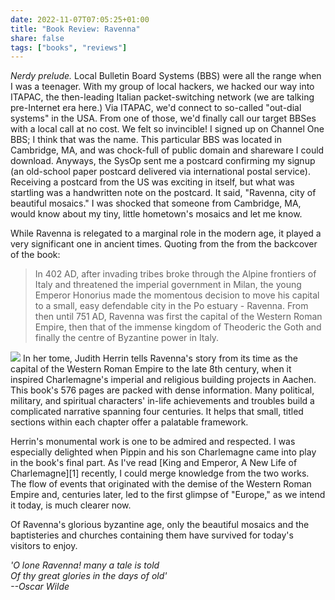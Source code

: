```yaml
---
date: 2022-11-07T07:05:25+01:00
title: "Book Review: Ravenna"
share: false
tags: ["books", "reviews"]
---
```

*Nerdy prelude.* Local Bulletin Board Systems (BBS) were all the
range when I was a teenager. With my group of local hackers, we hacked our way
into ITAPAC, the then-leading Italian packet-switching network (we are talking
pre-Internet era here.) Via ITAPAC, we'd connect to so-called "out-dial
systems" in the USA. From one of those, we'd finally call our target BBSes with
a local call at no cost. We felt so invincible! I signed up on Channel One BBS;
I think that was the name. This particular BBS was located in Cambridge, MA,
and was chock-full of public domain and shareware I could download. Anyways,
the SysOp sent me a postcard confirming my signup (an old-school paper postcard
delivered via international postal service). Receiving a postcard from the US
was exciting in itself, but what was startling was a handwritten note on the
postcard. It said, "Ravenna, city of beautiful mosaics." I was shocked that
someone from Cambridge, MA, would know about my tiny, little hometown's mosaics
and let me know. 

While Ravenna is relegated to a marginal role in the modern age, it played
a very significant one in ancient times. Quoting from the from the
backcover of the book:

> In 402 AD, after invading tribes broke through the Alpine frontiers of Italy
> and threatened the imperial government in Milan, the young Emperor Honorius
> made the momentous decision to move his capital to a small, easy defendable
> city in the Po estuary - Ravenna. From then until 751 AD, Ravenna was first
> the capital of the Western Roman Empire, then that of the immense kingdom of
> Theoderic the Goth and finally the centre of Byzantine power in Italy.

![](/images/book-cover-ravenna.jpg#right)
In her tome, Judith Herrin tells Ravenna's story from its time as the capital
of the Western Roman Empire to the late 8th century, when it inspired
Charlemagne's imperial and religious building projects in Aachen. This book's
576 pages are packed with dense information. Many political, military, and
spiritual characters' in-life achievements and troubles build a complicated
narrative spanning four centuries. It helps that small, titled sections within
each chapter offer a palatable framework. 

Herrin's monumental work is one to be admired and respected. I was especially
delighted when Pippin and his son Charlemagne came into play in the book's
final part. As I've read [King and Emperor, A New Life of Charlemagne][1]
recently, I could merge knowledge from the two works. The flow of events that
originated with the demise of the Western Roman Empire and, centuries later,
led to the first glimpse of "Europe," as we intend it today, is much clearer
now.

Of Ravenna's glorious byzantine age, only the beautiful mosaics and the
baptisteries and churches containing them have survived for today's visitors to
enjoy.

*'O lone Ravenna! many a tale is told <br/>
Of thy great glories in the days of old' <br/>
--Oscar Wilde*


